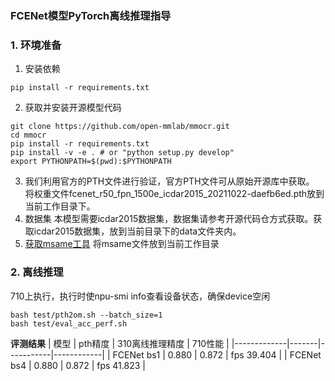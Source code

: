 ### FCENet模型PyTorch离线推理指导
###  **1. 环境准备** 

1. 安装依赖


```
pip install -r requirements.txt
```
2. 获取并安装开源模型代码

```
git clone https://github.com/open-mmlab/mmocr.git
cd mmocr
pip install -r requirements.txt
pip install -v -e . # or "python setup.py develop"
export PYTHONPATH=$(pwd):$PYTHONPATH
```
3. 我们利用官方的PTH文件进行验证，官方PTH文件可从原始开源库中获取。
   将权重文件fcenet_r50_fpn_1500e_icdar2015_20211022-daefb6ed.pth放到当前工作目录下。
4. 数据集
   本模型需要icdar2015数据集，数据集请参考开源代码仓方式获取。获取icdar2015数据集，放到当前目录下的data文件夹内。
5. [获取msame工具](https://gitee.com/ascend/tools/tree/master/msame)
   将msame文件放到当前工作目录

###  **2. 离线推理**
710上执行，执行时使npu-smi info查看设备状态，确保device空闲

```
bash test/pth2om.sh --batch_size=1
bash test/eval_acc_perf.sh
```
 **评测结果** 
| 模型          | pth精度 | 310离线推理精度 | 710性能      |
|-------------|-------|-----------|------------|
| FCENet bs1  | 0.880 | 0.872     | fps 39.404 |
| FCENet bs4 | 0.880 | 0.872     | fps 41.823 |


